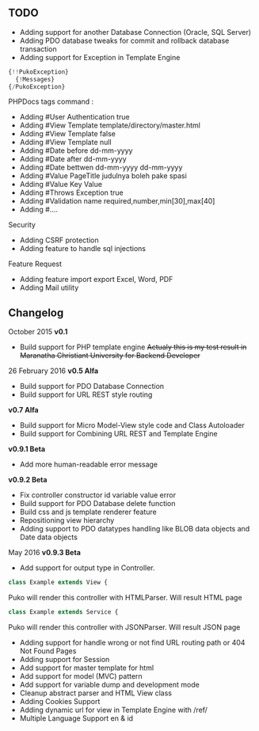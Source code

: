 ## TODO
- Adding support for another Database Connection (Oracle, SQL Server)
- Adding PDO database tweaks for commit and rollback database transaction
- Adding support for Exception in Template Engine
```PHP
{!!PukoException}
  {!Messages}
{/PukoException}
```
PHPDocs tags command :
- Adding #User Authentication true
- Adding #View Template template/directory/master.html
- Adding #View Template false
- Adding #View Template null
- Adding #Date before dd-mm-yyyy
- Adding #Date after dd-mm-yyyy
- Adding #Date bettwen dd-mm-yyyy dd-mm-yyyy
- Adding #Value PageTitle judulnya boleh pake spasi
- Adding #Value Key Value
- Adding #Throws Exception true
- Adding #Validation name required,number,min[30],max[40]
- Adding #....

Security
- Adding CSRF protection
- Adding feature to handle sql injections

Feature Request
- Adding feature import export Excel, Word, PDF
- Adding Mail utility

## Changelog
October 2015
**v0.1**
- Build support for PHP template engine ~~Actualy this is my test result in Maranatha Christiant University for Backend Developer~~

26 February 2016
**v0.5 Alfa**
- Build support for PDO Database Connection
- Build support for URL REST style routing

**v0.7 Alfa**
- Build support for Micro Model-View style code and Class Autoloader
- Build support for Combining URL REST and Template Engine

**v0.9.1 Beta**
- Add more human-readable error message

**v0.9.2 Beta**
- Fix controller constructor id variable value error
- Build support for PDO Database delete function
- Build css and js template renderer feature
- Repositioning view hierarchy
- Adding support to PDO datatypes handling like BLOB data objects and Date data objects

May 2016
**v0.9.3 Beta**
- Add support for output type in Controller.
```PHP
class Example extends View {
```
Puko will render this controller with HTMLParser. Will result HTML page
```PHP
class Example extends Service {
```
Puko will render this controller with JSONParser. Will result JSON page

- Adding support for handle wrong or not find URL routing path or 404 Not Found Pages
- Adding support for Session
- Add support for master template for html
- Add support for model (MVC) pattern
- Add support for variable dump and development mode
- Cleanup abstract parser and HTML View class
- Adding Cookies Support
- Adding dynamic url for view in Template Engine with /ref/
- Multiple Language Support en & id